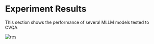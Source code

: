 # Experiment Results

This section shows the performance of several MLLM models tested to CVQA.

![res](images/img_res1.png)

